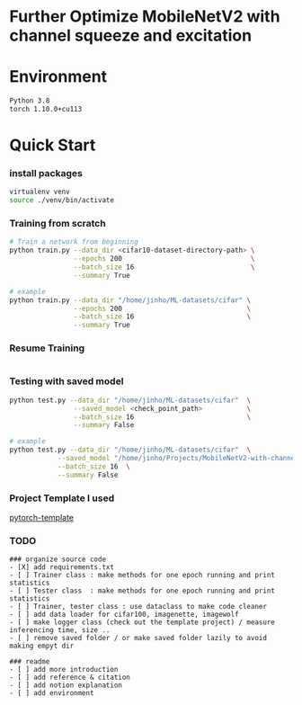 # Further Optimize MobileNetV2 with channel squeeze and excitation

# Environment
```bash
Python 3.8
torch 1.10.0+cu113
```


# Quick Start

### install packages
```bash
virtualenv venv
source ./venv/bin/activate


```

### Training from scratch
```bash
# Train a network from beginning
python train.py --data_dir <cifar10-dataset-directory-path> \
                --epochs 200                                \
                --batch_size 16                             \
                --summary True

# example
python train.py --data_dir "/home/jinho/ML-datasets/cifar" \
                --epochs 200                               \
                --batch_size 16                            \
                --summary True
```

### Resume Training
```bash


```

### Testing with saved model
```bash
python test.py --data_dir "/home/jinho/ML-datasets/cifar"  \
                --saved_model <check_point_path>           \
                --batch_size 16                            \
                --summary False

# example
python test.py --data_dir "/home/jinho/ML-datasets/cifar"  \
            --saved_model "/home/jinho/Projects/MobileNetV2-with-channel-squueze-and-excitation/saved/2022-04-26-08h-43m-10s-batch_size-16-max_epoch-200/epoch-183-acc-9060.pth"  \
            --batch_size 16  \
            --summary False

```

### Project Template I used
[pytorch-template](https://github.com/victoresque/pytorch-template)


### TODO

```
### organize source code
- [X] add requirements.txt
- [ ] Trainer class : make methods for one epoch running and print statistics
- [ ] Tester class  : make methods for one epoch running and print statistics
- [ ] Trainer, tester class : use dataclass to make code cleaner
- [ ] add data loader for cifar100, imagenette, imagewolf
- [ ] make logger class (check out the template project) / measure inferencing time, size ..
- [ ] remove saved folder / or make saved folder lazily to avoid making empyt dir

### readme 
- [ ] add more introduction
- [ ] add reference & citation
- [ ] add notion explanation 
- [ ] add environment 
```
